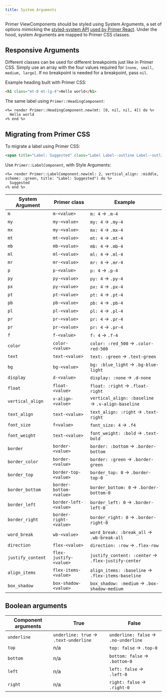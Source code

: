 ```yaml
---
title: System Arguments
---
```


Primer ViewComponents should be styled using System Arguments, a set of options mimicking the [styled-system API](https://styled-system.com/table) [used by Primer React](https://primer.style/components/system-props). Under the hood, system Arguments are mapped to Primer CSS classes.

## Responsive Arguments

Different classes can be used for different breakpoints just like in Primer CSS. Simply use an array with the four values required for `[none, small, medium, large]`. If no breakpoint is needed for a breakpoint, pass `nil`.

Example heading built with Primer CSS:

```html
<h1 class="mt-0 mt-lg-4">Hello world</h1>
```

The same label using `Primer::HeadingComponent`:

```erb
<%= render Primer::HeadingComponent.new(mt: [0, nil, nil, 4]) do %>
  Hello world
<% end %>
```

## Migrating from Primer CSS

To migrate a label using Primer CSS:

```html
<span title="Label: Suggested" class="Label Label--outline Label--outline-green ml-2 v-align-middle">Suggested</span>
```

Use `Primer::LabelComponent`, with Style Arguments:

```erb
<%= render Primer::LabelComponent.new(ml: 2, vertical_align: :middle, scheme: :green, title: "Label: Suggested") do %>
  Suggested
<% end %>
```


| System Argument | Primer class    | Example |
| --------------- | --------------- | -------- |
| `m`            | `m-<value>`     | `m: 4` → `.m-4` |
| `my`            | `my-<value>`   | `my: 4` → `.my-4` |
| `mx`            | `my-<value>`   | `mx: 4` → `.mx-4` |
| `mt`            | `mt-<value>`   | `mt: 4` → `.mt-4` |
| `mb`            | `mb-<value>`   | `mb: 4` → `.mb-4` |
| `ml`            | `ml-<value>`   | `ml: 4` → `.ml-4` |
| `mr`            | `mr-<value>`   | `mr: 4` → `.mr-4` |
| `p`             | `p-<value>`    | `p: 4` → `.p-4` |
| `py`            | `py-<value>`   | `py: 4` → `.py-4` |
| `px`            | `py-<value>`   | `px: 4` → `.px-4` |
| `pt`            | `pt-<value>`   | `pt: 4` → `.pt-4` |
| `pb`            | `pb-<value>`   | `pb: 4` → `.pb-4` |
| `pl`            | `pl-<value>`   | `pl: 4` → `.pl-4` |
| `pr`            | `pr-<value>`   | `pr: 4` → `.pr-4` |
| `pr`            | `pr-<value>`   | `pr: 4` → `.pr-4` |
| `f`            | `f-<value>`   | `f: 4` → `.f-4` |
| `color`            | `color-<value>`   | `color: :red_500` → `.color-red-500` |
| `text`         | `text-<value>`   | `text: :green` → `.text-green` |
| `bg`         | `bg-<value>`   | `bg: :blue_light` → `.bg-blue-light` |
| `display`     | `d-<value>` | `display: :none` → `.d-none` |
| `float`         | `float-<value>`   | `float: :right` → `.float-right` |
| `vertical_align`         | `v-align-<value>`   | `vertical_align: :baseline` → `.v-align-baseline` |
| `text_align`     | `text-<value>` | `text_align: :right` → `.text-right` |
| `font_size`     | `f<value>` | `font_size: 4` → `.f4` |
| `font_weight`     | `text-<value>` | `font_weight: :bold` → `.text-bold` |
| `border`     | `border-<value>` | `border: :bottom` → `.border-bottom` |
| `border_color`     | `border-<value>` | `border: :green` → `.border-green` |
| `border_top`     | `border-top-<value>` | `border_top: 0` → `.border-top-0` |
| `border_bottom`     | `border-bottom-<value>` | `border_bottom: 0` → `.border-bottom-0` |
| `border_left`     | `border-left-<value>` | `border_left: 0` → `.border-left-0` |
| `border_right`     | `border-right-<value>` | `border_right: 0` → `.border-right-0` |
| `word_break`     | `wb-<value>` | `word_break: :break_all` → `.wb-break-all` |
| `direction`     | `flex-<value>` | `direction: :row` → `.flex-row` |
| `justify_content`    | `flex-justify-<value>` | `justify_content: :center` → `.flex-justify-center` |
| `align_items`   | `flex-items-<value>` | `align_items: :baseline` → `.flex-items-baseline` |
| `box_shadow` | `box-shadow-<value>` | `box_shadow: :medium` → `.box-shadow-medium` |

## Boolean arguments

| Component arguments | True    | False |
| -------------- | ------- | ------ |
| `underline`   | `underline: true` → `.text-underline`  | `underline: false` → `.no-underline` |
| `top`    | n/a | `top: false` → `.top-0`  |
| `bottom` | n/a | `bottom: false` → `.bottom-0`  |
| `left`   | n/a | `left: false` → `.left-0`  |
| `right`  | n/a | `right: false` → `.right-0`  |


